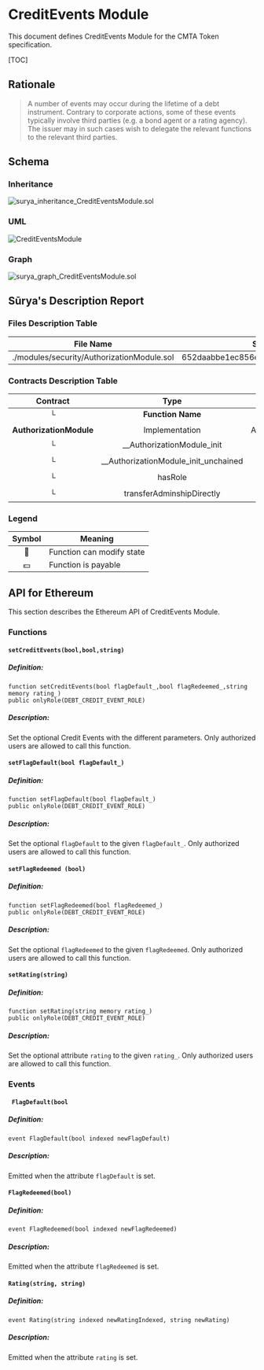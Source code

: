 # CreditEvents Module

This document defines CreditEvents Module for the CMTA Token specification.

[TOC]

## Rationale

> A number of events may occur during the lifetime of a debt instrument. Contrary to corporate actions, some of these events typically involve third parties (e.g. a bond agent or a rating agency). The issuer may in such cases wish to delegate the relevant functions to the relevant third parties. 

## Schema

### Inheritance

![surya_inheritance_CreditEventsModule.sol](../../../../schema/surya_inheritance/surya_inheritance_CreditEventsModule.sol.png)

### UML

![CreditEventsModule](../../../../schema/sol2uml/CreditEventsModule.svg)

### Graph

![surya_graph_CreditEventsModule.sol](../../../../schema/surya_graph/surya_graph_CreditEventsModule.sol.png)

## Sūrya's Description Report

### Files Description Table


| File Name                                  | SHA-1 Hash                               |
| ------------------------------------------ | ---------------------------------------- |
| ./modules/security/AuthorizationModule.sol | 652daabbe1ec856e47690c07206fe785f2c4ae8f |


### Contracts Description Table


|        Contract         |                 Type                 |                   Bases                   |                |                  |
| :---------------------: | :----------------------------------: | :---------------------------------------: | :------------: | :--------------: |
|            └            |          **Function Name**           |              **Visibility**               | **Mutability** |  **Modifiers**   |
|                         |                                      |                                           |                |                  |
| **AuthorizationModule** |            Implementation            | AccessControlDefaultAdminRulesUpgradeable |                |                  |
|            └            |      __AuthorizationModule_init      |                Internal 🔒                 |       🛑        | onlyInitializing |
|            └            | __AuthorizationModule_init_unchained |                Internal 🔒                 |                | onlyInitializing |
|            └            |               hasRole                |                 Public ❗️                  |                |       NO❗️        |
|            └            |      transferAdminshipDirectly       |                 Public ❗️                  |       🛑        |     onlyRole     |


### Legend

| Symbol | Meaning                   |
| :----: | ------------------------- |
|   🛑    | Function can modify state |
|   💵    | Function is payable       |

## API for Ethereum

This section describes the Ethereum API of CreditEvents Module.

### Functions

#### `setCreditEvents(bool,bool,string)`

##### Definition:

```solidity
function setCreditEvents(bool flagDefault_,bool flagRedeemed_,string memory rating_) 
public onlyRole(DEBT_CREDIT_EVENT_ROLE)
```

##### Description:

Set the optional Credit Events  with the different parameters.
Only authorized users are allowed to call this function.

#### `setFlagDefault(bool flagDefault_)`

##### Definition:

```solidity
function setFlagDefault(bool flagDefault_) 
public onlyRole(DEBT_CREDIT_EVENT_ROLE)
```

##### Description:

Set the optional `flagDefault` to the given `flagDefault_`.
Only authorized users are allowed to call this function.

#### `setFlagRedeemed (bool)`

##### Definition:

```solidity
function setFlagRedeemed(bool flagRedeemed_) 
public onlyRole(DEBT_CREDIT_EVENT_ROLE) 
```

##### Description:

Set the optional `flagRedeemed` to the given `flagRedeemed`.
Only authorized users are allowed to call this function.

#### `setRating(string)`

##### Definition:

```solidity
function setRating(string memory rating_) 
public onlyRole(DEBT_CREDIT_EVENT_ROLE)
```

##### Description:

Set the optional attribute `rating` to the given `rating_`.
Only authorized users are allowed to call this function.



### Events

#### ` FlagDefault(bool`

##### Definition:

```solidity
event FlagDefault(bool indexed newFlagDefault)
```

##### Description:

Emitted when the attribute `flagDefault` is set.

#### `FlagRedeemed(bool)`

##### Definition:

```solidity
event FlagRedeemed(bool indexed newFlagRedeemed)
```

##### Description:

Emitted when the attribute `flagRedeemed` is set.

#### `Rating(string, string)`

##### Definition:

```solidity
event Rating(string indexed newRatingIndexed, string newRating)
```

##### Description:

Emitted when the attribute `rating` is set.
